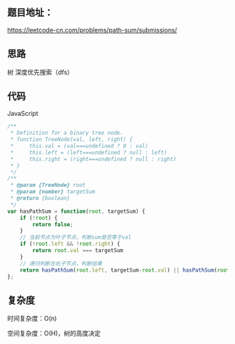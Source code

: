 ## 题目地址：

https://leetcode-cn.com/problems/path-sum/submissions/



## 思路

树 深度优先搜索（dfs）



## 代码

JavaScript

```javascript
/**
 * Definition for a binary tree node.
 * function TreeNode(val, left, right) {
 *     this.val = (val===undefined ? 0 : val)
 *     this.left = (left===undefined ? null : left)
 *     this.right = (right===undefined ? null : right)
 * }
 */
/**
 * @param {TreeNode} root
 * @param {number} targetSum
 * @return {boolean}
 */
var hasPathSum = function(root, targetSum) {
    if (!root) {
        return false;
    }
    // 当前节点为叶子节点，判断sum是否等于val
    if (!root.left && !root.right) {
        return root.val === targetSum
    }
    // 递归判断左右子节点，判断结果
    return hasPathSum(root.left, targetSum-root.val) || hasPathSum(root.right, targetSum-root.val)
};
```



## 复杂度

时间复杂度：O(n)

空间复杂度：O(H)，树的高度决定